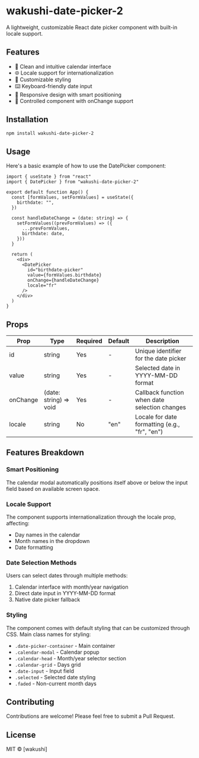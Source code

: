 # wakushi-date-picker-2

A lightweight, customizable React date picker component with built-in locale support.

## Features

- 📅 Clean and intuitive calendar interface
- 🌐 Locale support for internationalization
- 🎨 Customizable styling
- ⌨️ Keyboard-friendly date input
- 📱 Responsive design with smart positioning
- 🔄 Controlled component with onChange support

## Installation

```bash
npm install wakushi-date-picker-2
```

## Usage

Here's a basic example of how to use the DatePicker component:

```tsx
import { useState } from "react"
import { DatePicker } from "wakushi-date-picker-2"

export default function App() {
  const [formValues, setFormValues] = useState({
    birthdate: "",
  })

  const handleDateChange = (date: string) => {
    setFormValues((prevFormValues) => ({
      ...prevFormValues,
      birthdate: date,
    }))
  }

  return (
    <div>
      <DatePicker
        id="birthdate-picker"
        value={formValues.birthdate}
        onChange={handleDateChange}
        locale="fr"
      />
    </div>
  )
}
```

## Props

| Prop     | Type                   | Required | Default | Description                                   |
| -------- | ---------------------- | -------- | ------- | --------------------------------------------- |
| id       | string                 | Yes      | -       | Unique identifier for the date picker         |
| value    | string                 | Yes      | -       | Selected date in YYYY-MM-DD format            |
| onChange | (date: string) => void | Yes      | -       | Callback function when date selection changes |
| locale   | string                 | No       | "en"    | Locale for date formatting (e.g., "fr", "en") |

## Features Breakdown

### Smart Positioning

The calendar modal automatically positions itself above or below the input field based on available screen space.

### Locale Support

The component supports internationalization through the locale prop, affecting:

- Day names in the calendar
- Month names in the dropdown
- Date formatting

### Date Selection Methods

Users can select dates through multiple methods:

1. Calendar interface with month/year navigation
2. Direct date input in YYYY-MM-DD format
3. Native date picker fallback

### Styling

The component comes with default styling that can be customized through CSS. Main class names for styling:

- `.date-picker-container` - Main container
- `.calendar-modal` - Calendar popup
- `.calendar-head` - Month/year selector section
- `.calendar-grid` - Days grid
- `.date-input` - Input field
- `.selected` - Selected date styling
- `.faded` - Non-current month days

## Contributing

Contributions are welcome! Please feel free to submit a Pull Request.

## License

MIT © [wakushi]
